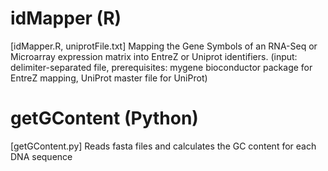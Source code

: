 # idMapper (R) 
[idMapper.R, uniprotFile.txt]
Mapping the Gene Symbols of an RNA-Seq or Microarray expression matrix into EntreZ or Uniprot identifiers.
(input: delimiter-separated file, prerequisites: mygene bioconductor package for EntreZ mapping, UniProt master file for UniProt)

# getGContent (Python) 
[getGContent.py]
Reads fasta files and calculates the GC content for each DNA sequence
